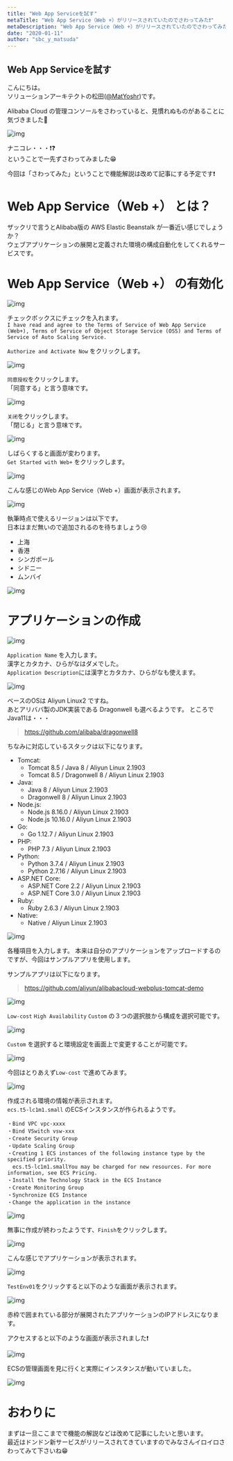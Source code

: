 ```yaml
---
title: "Web App Serviceを試す"
metaTitle: "Web App Service（Web +）がリリースされていたのでさわってみた❗️"
metaDescription: "Web App Service（Web +）がリリースされていたのでさわってみた❗️"
date: "2020-01-11"
author: "sbc_y_matsuda"
---
```


## Web App Serviceを試す


こんにちは。   
ソリューションアーキテクトの松田([@MatYoshr](https://twitter.com/MatYoshr))です。  

Alibaba Cloud の管理コンソールをさわっていると、見慣れぬものがあることに気づきました🤔

![img](https://raw.githubusercontent.com/sbcloud/help/master/content/usecase-computing/computing_images_26006613495741500/20200110174402.png "img")      

ナニコレ・・・❗️❓  
ということで一先ずさわってみました😁

今回は「さわってみた」ということで機能解説は改めて記事にする予定です❗️

      

# Web App Service（Web +） とは？

ザックリで言うとAlibaba版の AWS Elastic Beanstalk が一番近い感じでしょうか？  
ウェブアプリケーションの展開と定義された環境の構成自動化をしてくれるサービスです。  


# Web App Service（Web +） の有効化

![img](https://raw.githubusercontent.com/sbcloud/help/master/content/usecase-computing/computing_images_26006613495741500/20200110150849.png "img")      


チェックボックスにチェックを入れます。  
`I have read and agree to the Terms of Service of Web App Service (Web+), Terms of Service of Object Storage Service (OSS) and Terms of Service of Auto Scaling Service.`

`Authorize and Activate Now` をクリックします。

![img](https://raw.githubusercontent.com/sbcloud/help/master/content/usecase-computing/computing_images_26006613495741500/20200110151054.png "img")      

`同意授权`をクリックします。  
「同意する」と言う意味です。

![img](https://raw.githubusercontent.com/sbcloud/help/master/content/usecase-computing/computing_images_26006613495741500/20200110151336.png "img")      

`关闭`をクリックします。  
「閉じる」と言う意味です。

![img](https://raw.githubusercontent.com/sbcloud/help/master/content/usecase-computing/computing_images_26006613495741500/20200110151743.png "img")      

しばらくすると画面が変わります。  
`Get Started with Web+` をクリックします。

![img](https://raw.githubusercontent.com/sbcloud/help/master/content/usecase-computing/computing_images_26006613495741500/20200110152043.png "img")      

こんな感じのWeb App Service（Web +）画面が表示されます。

![img](https://raw.githubusercontent.com/sbcloud/help/master/content/usecase-computing/computing_images_26006613495741500/20200110155011.png "img")      


執筆時点で使えるリージョンは以下です。  
日本はまだ無いので追加されるのを待ちましょう😢

* 上海
* 香港
* シンガポール
* シドニー
* ムンバイ

![img](https://raw.githubusercontent.com/sbcloud/help/master/content/usecase-computing/computing_images_26006613495741500/20200110154706.png "img")      

# アプリケーションの作成

![img](https://raw.githubusercontent.com/sbcloud/help/master/content/usecase-computing/computing_images_26006613495741500/20200110155127.png "img")      

`Application Name` を入力します。  
漢字とカタカナ、ひらがなはダメでした。  
`Application Description`には漢字とカタカナ、ひらがなも使えます。

![img](https://raw.githubusercontent.com/sbcloud/help/master/content/usecase-computing/computing_images_26006613495741500/20200110160456.png "img")      

ベースのOSは Aliyun Linux2 ですね。  
あとアリババ製のJDK実装である Dragonwell も選べるようです。
ところで Java11は・・・

> https://github.com/alibaba/dragonwell8

ちなみに対応しているスタックは以下になります。  

* Tomcat:
    * Tomcat 8.5 / Java 8 / Aliyun Linux 2.1903
    * Tomcat 8.5 / Dragonwell 8 / Aliyun Linux 2.1903
* Java:
     * Java 8 / Aliyun Linux 2.1903
     * Dragonwell 8 / Aliyun Linux 2.1903
* Node.js:
     * Node.js 8.16.0 / Aliyun Linux 2.1903
     * Node.js 10.16.0 / Aliyun Linux 2.1903
* Go: 
    * Go 1.12.7 / Aliyun Linux 2.1903
* PHP: 
    * PHP 7.3 / Aliyun Linux 2.1903
* Python:
     * Python 3.7.4 / Aliyun Linux 2.1903
     * Python 2.7.16 / Aliyun Linux 2.1903
* ASP.NET Core:
    * ASP.NET Core 2.2 / Aliyun Linux 2.1903
    * ASP.NET Core 3.0 / Aliyun Linux 2.1903
* Ruby: 
     * Ruby 2.6.3 / Aliyun Linux 2.1903
* Native: 
    * Native / Aliyun Linux 2.1903

![img](https://raw.githubusercontent.com/sbcloud/help/master/content/usecase-computing/computing_images_26006613495741500/20200110160903.png "img")      

各種項目を入力します。
本来は自分のアプリケーションをアップロードするのですが、今回はサンプルアプリを使用します。

サンプルアプリは以下になります。  
> https://github.com/aliyun/alibabacloud-webplus-tomcat-demo


![img](https://raw.githubusercontent.com/sbcloud/help/master/content/usecase-computing/computing_images_26006613495741500/20200110161424.png "img")      

`Low-cost` `High Availability` `Custom` の３つの選択肢から構成を選択可能です。

![img](https://raw.githubusercontent.com/sbcloud/help/master/content/usecase-computing/computing_images_26006613495741500/20200110165808.png "img")      

`Custom` を選択すると環境設定を画面上で変更することが可能です。

![img](https://raw.githubusercontent.com/sbcloud/help/master/content/usecase-computing/computing_images_26006613495741500/20200110164559.png "img")      

今回はとりあえず`Low-cost` で進めてみます。

![img](https://raw.githubusercontent.com/sbcloud/help/master/content/usecase-computing/computing_images_26006613495741500/20200110170445.png "img")      

作成される環境の情報が表示されます。  
`ecs.t5-lc1m1.small` のECSインスタンスが作られるようです。

```
・Bind VPC vpc-xxxx
・Bind VSwitch vsw-xxx
・Create Security Group
・Update Scaling Group
・Creating 1 ECS instances of the following instance type by the specified priority.
　ecs.t5-lc1m1.smallYou may be charged for new resources. For more information, see ECS Pricing.
・Install the Technology Stack in the ECS Instance
・Create Monitoring Group
・Synchronize ECS Instance
・Change the application in the instance
```

![img](https://raw.githubusercontent.com/sbcloud/help/master/content/usecase-computing/computing_images_26006613495741500/20200110172105.png "img")      

無事に作成が終わったようです、`Finish`をクリックします。

![img](https://raw.githubusercontent.com/sbcloud/help/master/content/usecase-computing/computing_images_26006613495741500/20200110172435.png "img")      

こんな感じでアプリケーションが表示されます。

![img](https://raw.githubusercontent.com/sbcloud/help/master/content/usecase-computing/computing_images_26006613495741500/20200110172659.png "img")      

`TestEnv01`をクリックすると以下のような画面が表示されます。

![img](https://raw.githubusercontent.com/sbcloud/help/master/content/usecase-computing/computing_images_26006613495741500/20200110173205.png "img")      

赤枠で囲まれている部分が展開されたアプリケーションのIPアドレスになります。  

アクセスすると以下のような画面が表示されました❗️

![img](https://raw.githubusercontent.com/sbcloud/help/master/content/usecase-computing/computing_images_26006613495741500/20200110173415.png "img")      

ECSの管理画面を見に行くと実際にインスタンスが動いていました。

![img](https://raw.githubusercontent.com/sbcloud/help/master/content/usecase-computing/computing_images_26006613495741500/20200110173812.png "img")      

# おわりに

まずは一旦ここまでで機能の解説などは改めて記事にしたいと思います。  
最近はドンドン新サービスがリリースされてきていますのでみなさんイロイロさわってみて下さいね😁



